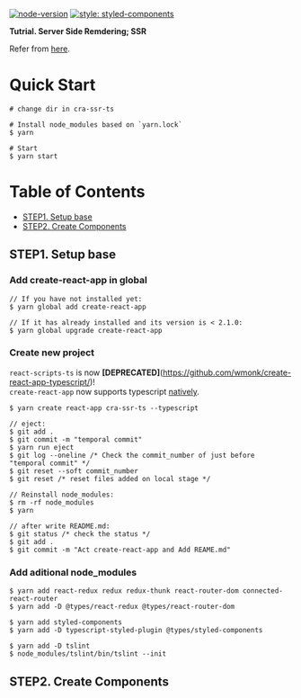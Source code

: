 [![node-version](https://img.shields.io/badge/node-10.13.0-brightgreen.svg)](https://github.com/nodejs/node)
[![style: styled-components](https://img.shields.io/badge/style-%F0%9F%92%85%20styled--components-orange.svg?colorB=daa357&colorA=db748e)](https://github.com/styled-components/styled-components)

**Tutrial. Server Side Remdering; SSR**

Refer from [here](https://github.com/cereallarceny/cra-ssr).

# Quick Start

```console
# change dir in cra-ssr-ts

# Install node_modules based on `yarn.lock`
$ yarn

# Start
$ yarn start
```

# Table of Contents

* [STEP1. Setup base](#step1-setup-base)
* [STEP2. Create Components](#step2-create-components)

## STEP1. Setup base

### Add create-react-app in global

```console
// If you have not installed yet:
$ yarn global add create-react-app

// If it has already installed and its version is < 2.1.0:
$ yarn global upgrade create-react-app
```

### Create new project

`react-scripts-ts` is now **[DEPRECATED]**(https://github.com/wmonk/create-react-app-typescript/)!  
`create-react-app` now supports typescript [natively](https://facebook.github.io/create-react-app/docs/adding-typescript).

```console
$ yarn create react-app cra-ssr-ts --typescript

// eject:
$ git add .
$ git commit -m "temporal commit"
$ yarn run eject
$ git log --oneline /* Check the commit_number of just before "temporal commit" */
$ git reset --soft commit_number
$ git reset /* reset files added on local stage */

// Reinstall node_modules:
$ rm -rf node_modules
$ yarn

// after write README.md:
$ git status /* check the status */
$ git add .
$ git commit -m "Act create-react-app and Add REAME.md"
```

### Add aditional node_modules

```console
$ yarn add react-redux redux redux-thunk react-router-dom connected-react-router
$ yarn add -D @types/react-redux @types/react-router-dom

$ yarn add styled-components
$ yarn add -D typescript-styled-plugin @types/styled-components

$ yarn add -D tslint
$ node_modules/tslint/bin/tslint --init
```

## STEP2. Create Components

### 